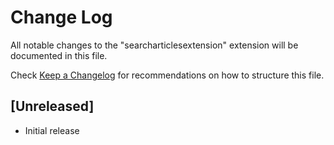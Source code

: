 # Change Log

All notable changes to the "searcharticlesextension" extension will be documented in this file.

Check [Keep a Changelog](http://keepachangelog.com/) for recommendations on how to structure this file.

## [Unreleased]

- Initial release